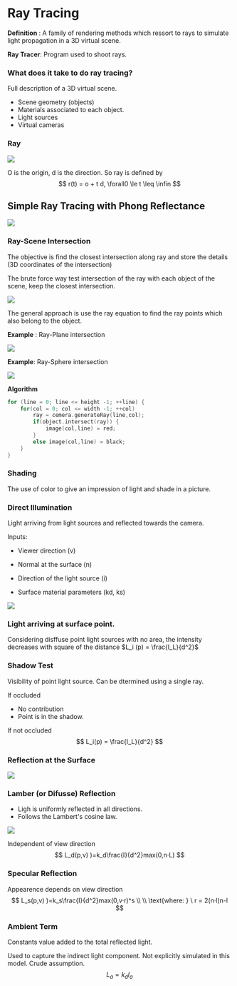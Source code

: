 # Ray Tracing



**Definition** : A family of rendering methods which ressort to rays to simulate light propagation in a 3D virtual scene.

**Ray Tracer**: Program used to shoot rays.



### What does it take to do ray tracing?

Full description of a 3D virtual scene.

* Scene geometry (objects)
* Materials associated to each object. 
* Light sources
* Virtual cameras

### Ray

![](img/w2/rx_1.jpg)

O is the origin, d is the direction.  So ray is defined by
$$
r(t) = o + t d, \forall0 \le t \leq \infin
$$

## Simple Ray Tracing with Phong Reflectance

![](img/w2/rx_2.jpg)

### Ray-Scene Intersection

The objective is find the closest intersection along ray and store the details (3D coordinates of the intersection)

The brute force way test intersection of the ray with each object of the scene, keep the closest intersection. 

![](img/w2/rx_3.jpg)

The general approach is use the ray equation to find the ray points which also belong to the object.

**Example** : Ray-Plane intersection

![](img/w2/plane_intersection.jpg)

**Example**: Ray-Sphere intersection

![](img/w2/sphere_intersection.jpg)

**Algorithm**

```cpp
for (line = 0; line <= height -1; ++line) {
	for(col = 0; col <= width -1; ++col)
		ray = cemera.generateRay(line,col);
		if(object.intersect(ray)) {
			image(col,line) = red;
		}
		else image(col,line) = black;
	}
}
```

###  Shading

The use of color to give an impression of light and shade in a picture. 

### Direct Illumination

Light arriving from light sources and reflected towards the camera. 

Inputs:

* Viewer direction (v)

* Normal at the surface (n)

* Direction of the light source (i)

* Surface material parameters (kd, ks)

  

![](img/w2/direct_manipulation.jpg)

### Light arriving at surface point.

Considering disffuse point light sources with no area, the intensity decreases with square of the distance $L_i (p) = \frac{I_L}{d^2}$

### Shadow Test

Visibility of point light source. Can be dtermined using a single ray.

If occluded

* No contribution
* Point is in the shadow.

If not occluded
$$
L_i(p) = \frac{I_L}{d^2}
$$

### Reflection at the Surface

![](img/w2/reflection.jpg)

### Lamber (or Difusse) Reflection

* Ligh is uniformly reflected in all directions.
* Follows the Lambert's cosine law.

![](img/w2/lambert_reflection.jpg)

Independent of view direction
$$
L_d(p,v) )=k_d\frac{I}{d^2}max(0,n·L)
$$

### Specular Reflection

Appearence depends on view direction
$$
L_s(p,v) )=k_s\frac{I}{d^2}max(0,v·r)^s
\\ \\ \text{where: } \ r = 2(n·l)n-l
$$

### Ambient Term 

Constants value added to the total reflected light. 

Used to capture the indirect light component. Not explicitly simulated in this model. Crude assumption.
$$
L_a = k_dI_a
$$